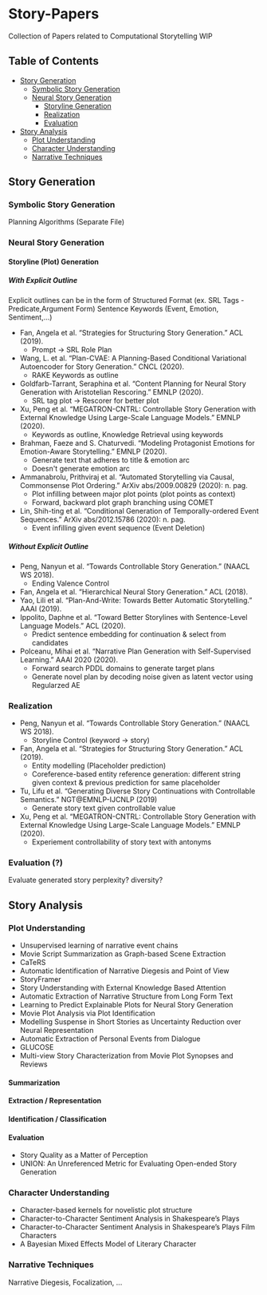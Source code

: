 # Story-Papers
Collection of Papers related to Computational Storytelling
WIP

## Table of Contents
- [Story Generation](#story-generation)
    - [Symbolic Story Generation](#symbolic-story-generation)
    - [Neural Story Generation](#nerual-story-generation)
        - [Storyline Generation](#storyline-(plot)-generation)
        - [Realization](#realization)
        - [Evaluation](#evaluation)
- [Story Analysis](#story-analysis)
    - [Plot Understanding](#plot-understanding)
    - [Character Understanding](#character-understanding)
    - [Narrative Techniques](#narrative-techniques)
    
## Story Generation
### Symbolic Story Generation
Planning Algorithms
(Separate File)

### Neural Story Generation
#### Storyline (Plot) Generation
##### With Explicit Outline
Explicit outlines can be in the form of Structured Format (ex. SRL Tags - Predicate,Argument Form)
Sentence
Keywords (Event, Emotion, Sentiment,...)

* Fan, Angela et al. “Strategies for Structuring Story Generation.” ACL (2019).
    + Prompt -> SRL Role Plan
* Wang, L. et al. “Plan-CVAE: A Planning-Based Conditional Variational Autoencoder for Story Generation.” CNCL (2020).
    + RAKE Keywords as outline
* Goldfarb-Tarrant, Seraphina et al. “Content Planning for Neural Story Generation with Aristotelian Rescoring.” EMNLP (2020).
    + SRL tag plot -> Rescorer for better plot
* Xu, Peng et al. “MEGATRON-CNTRL: Controllable Story Generation with External Knowledge Using Large-Scale Language Models.” EMNLP (2020).
    + Keywords as outline, Knowledge Retrieval using keywords
* Brahman, Faeze and S. Chaturvedi. “Modeling Protagonist Emotions for Emotion-Aware Storytelling.” EMNLP (2020).
    + Generate text that adheres to title & emotion arc
    + Doesn't generate emotion arc
* Ammanabrolu, Prithviraj et al. “Automated Storytelling via Causal, Commonsense Plot Ordering.” ArXiv abs/2009.00829 (2020): n. pag.
    + Plot infilling between major plot points (plot points as context)
    + Forward, backward plot graph branching using COMET
* Lin, Shih-ting et al. “Conditional Generation of Temporally-ordered Event Sequences.” ArXiv abs/2012.15786 (2020): n. pag.
    + Event infilling given event sequence (Event Deletion)

##### Without Explicit Outline
* Peng, Nanyun et al. “Towards Controllable Story Generation.” (NAACL WS 2018).
    + Ending Valence Control
* Fan, Angela et al. “Hierarchical Neural Story Generation.” ACL (2018).
* Yao, Lili et al. “Plan-And-Write: Towards Better Automatic Storytelling.” AAAI (2019).
* Ippolito, Daphne et al. “Toward Better Storylines with Sentence-Level Language Models.” ACL (2020).
    + Predict sentence embedding for continuation & select from candidates
* Polceanu, Mihai et al. “Narrative Plan Generation with Self-Supervised Learning.” AAAI 2020 (2020).
    + Forward search PDDL domains to generate target plans
    + Generate novel plan by decoding noise given as latent vector using Regularzed AE

### Realization
* Peng, Nanyun et al. “Towards Controllable Story Generation.” (NAACL WS 2018).
    + Storyline Control (keyword -> story)
* Fan, Angela et al. “Strategies for Structuring Story Generation.” ACL (2019).
    + Entity modelling (Placeholder prediction)
    + Coreference-based entity reference generation: different string given context & previous prediction for same placeholder
* Tu, Lifu et al. “Generating Diverse Story Continuations with Controllable Semantics.” NGT@EMNLP-IJCNLP (2019)
    + Generate story text given controllable value
* Xu, Peng et al. “MEGATRON-CNTRL: Controllable Story Generation with External Knowledge Using Large-Scale Language Models.” EMNLP (2020).
    + Experiement controllability of story text with antonyms

### Evaluation (?)
Evaluate generated story
perplexity? diversity?

## Story Analysis
### Plot Understanding
* Unsupervised learning of narrative event chains
* Movie Script Summarization as Graph-based Scene Extraction
* CaTeRS
* Automatic Identification of Narrative Diegesis and Point of View
* StoryFramer
* Story Understanding with External Knowledge Based Attention
* Automatic Extraction of Narrative Structure from Long Form Text
* Learning to Predict Explainable Plots for Neural Story Generation
* Movie Plot Analysis via Plot Identification
* Modelling Suspense in Short Stories as Uncertainty Reduction over Neural Representation
* Automatic Extraction of Personal Events from Dialogue
* GLUCOSE
* Multi-view Story Characterization from Movie Plot Synopses and Reviews

#### Summarization
#### Extraction / Representation
#### Identification / Classification
#### Evaluation
* Story Quality as a Matter of Perception
* UNION: An Unreferenced Metric for Evaluating Open-ended Story Generation


### Character Understanding
* Character-based kernels for novelistic plot structure
* Character-to-Character Sentiment Analysis in Shakespeare’s Plays
* Character-to-Character Sentiment Analysis in Shakespeare’s Plays Film Characters
* A Bayesian Mixed Effects Model of Literary Character

### Narrative Techniques
Narrative Diegesis, Focalization, ...
